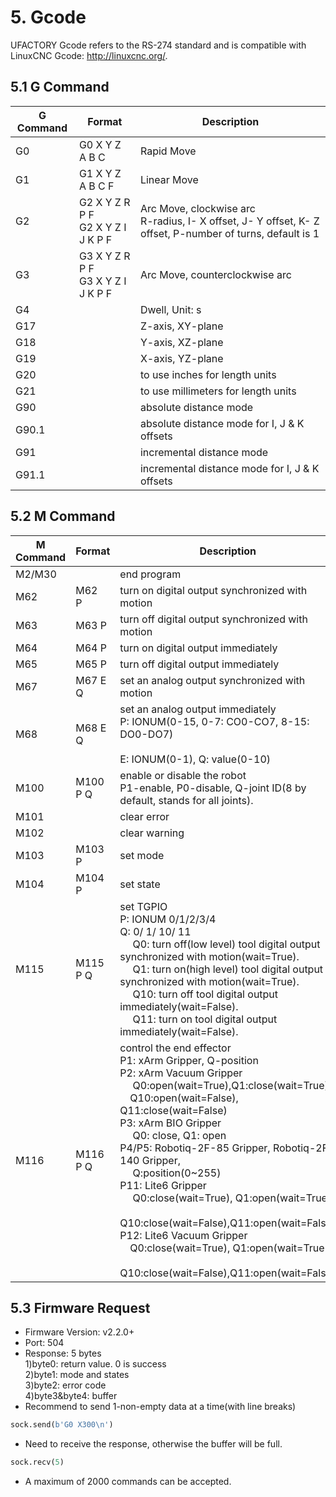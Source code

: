 # 5. Gcode  

UFACTORY Gcode refers to the RS-274 standard and is compatible with LinuxCNC Gcode: <http://linuxcnc.org/>.

## 5.1 G Command

| G Command | Format                                | Description                                                                                                  |
| --------- | ------------------------------------- | ------------------------------------------------------------------------------------------------------------ |
| G0        | G0 X Y Z A B C                        | Rapid Move                                                                                                   |
| G1        | G1 X Y Z A B C F                      | Linear Move                                                                                                  |
| G2        | G2 X Y Z R P F</br>G2 X Y Z I J K P F | Arc Move, clockwise arc</br>R-radius, I- X offset, J- Y offset, K- Z offset, P-number of turns, default is 1 |
| G3        | G3 X Y Z R P F</br>G3 X Y Z I J K P F | Arc Move, counterclockwise arc                                                                               |
| G4        |                                       | Dwell, Unit: s                                                                                               |
| G17       |                                       | Z-axis, XY-plane                                                                                             |
| G18       |                                       | Y-axis, XZ-plane                                                                                             |
| G19       |                                       | X-axis, YZ-plane                                                                                             |
| G20       |                                       | to use inches for length units                                                                               |
| G21       |                                       | to use millimeters for length units                                                                          |
| G90       |                                       | absolute distance mode                                                                                       |
| G90.1     |                                       | absolute distance mode for I, J & K offsets                                                                  |
| G91       |                                       | incremental distance mode                                                                                    |
| G91.1     |                                       | incremental distance mode for I, J & K offsets                                                               |

## 5.2 M Command

| M Command | Format            | Description                                                                                                                                                                                                                                                                                                                                                                                                                                                                                                                                                                                                                                                              |
| --------- | ----------------- | ------------------------------------------------------------------------------------------------------------------------------------------------------------------------------------------------------------------------------------------------------------------------------------------------------------------------------------------------------------------------------------------------------------------------------------------------------------------------------------------------------------------------------------------------------------------------------------------------------------------------------------------------------------------------ |
| M2/M30    |                   | end program                                                                                                                                                                                                                                                                                                                                                                                                                                                                                                                                                                                                                                                              |
| M62       | M62 P&ensp;&ensp; | turn on digital output synchronized with motion                                                                                                                                                                                                                                                                                                                                                                                                                                                                                                                                                                                                                          |
| M63       | M63 P             | turn off digital output synchronized with motion                                                                                                                                                                                                                                                                                                                                                                                                                                                                                                                                                                                                                         |
| M64       | M64 P             | turn on digital output immediately                                                                                                                                                                                                                                                                                                                                                                                                                                                                                                                                                                                                                                       |
| M65       | M65 P             | turn off digital output immediately                                                                                                                                                                                                                                                                                                                                                                                                                                                                                                                                                                                                                                      |
| M67       | M67 E Q           | set an analog output synchronized with motion                                                                                                                                                                                                                                                                                                                                                                                                                                                                                                                                                                                                                            |
| M68       | M68 E Q           | set an analog output immediately</br>P: IONUM(0-15, 0-7: CO0-CO7, 8-15: DO0-DO7)</br><br>E: IONUM(0-1), Q: value(0-10)                                                                                                                                                                                                                                                                                                                                                                                                                                                                                                                                                   |
| M100      | M100 P Q          | enable or disable the robot</br>P1-enable, P0-disable, Q-joint ID(8 by default, stands for all joints).                                                                                                                                                                                                                                                                                                                                                                                                                                                                                                                                                                  |
| M101      |                   | clear error                                                                                                                                                                                                                                                                                                                                                                                                                                                                                                                                                                                                                                                              |
| M102      |                   | clear warning                                                                                                                                                                                                                                                                                                                                                                                                                                                                                                                                                                                                                                                            |
| M103      | M103 P            | set mode                                                                                                                                                                                                                                                                                                                                                                                                                                                                                                                                                                                                                                                                 |
| M104      | M104 P            | set state                                                                                                                                                                                                                                                                                                                                                                                                                                                                                                                                                                                                                                                                |
| M115      | M115 P Q          | set TGPIO</br>P: IONUM 0/1/2/3/4</br>Q: 0/ 1/ 10/ 11</br>&ensp;&ensp; Q0: turn off(low level) tool digital output synchronized with motion(wait=True). <br>&ensp;&ensp; Q1: turn on(high level) tool digital output synchronized with motion(wait=True).<br>&ensp;&ensp; Q10: turn off tool digital output immediately(wait=False).<br>&ensp;&ensp; Q11: turn on tool digital output immediately(wait=False).                                                                                                                                                                                                                                                            |
| M116      | M116 P Q          | control the end effector</br>P1: xArm Gripper, Q-position</br>P2: xArm Vacuum Gripper</br>&ensp;&ensp; Q0:open(wait=True),Q1:close(wait=True),</br>&ensp;&ensp;Q10:open(wait=False), Q11:close(wait=False)</br>P3: xArm BIO Gripper</br>&ensp;&ensp; Q0: close, Q1: open</br>P4/P5: Robotiq-2F-85 Gripper, Robotiq-2F-140 Gripper, </br>&ensp;&ensp; Q:position(0~255)</br>P11: Lite6 Gripper</br>&ensp;&ensp; Q0:close(wait=True), Q1:open(wait=True),</br>&ensp;&ensp; Q10:close(wait=False),Q11:open(wait=False)</br>P12: Lite6 Vacuum Gripper</br>&ensp;&ensp;Q0:close(wait=True), Q1:open(wait=True</br>&ensp;&ensp;Q10:close(wait=False),Q11:open(wait=False)</br> |

## 5.3 Firmware Request
* Firmware Version: v2.2.0+
* Port: 504
* Response: 5 bytes  
1)byte0: return value. 0 is success  
2)byte1: mode and states  
3)byte2: error code  
4)byte3&byte4: buffer
* Recommend to send 1-non-empty data at a time(with line breaks)
~~~python
sock.send(b'G0 X300\n')
~~~
* Need to receive the response, otherwise the buffer will be full.
~~~python
sock.recv(5)
~~~

* A maximum of 2000 commands can be accepted.